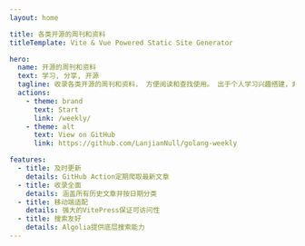 ```yaml
---
layout: home

title: 各类开源的周刊和资料
titleTemplate: Vite & Vue Powered Static Site Generator

hero:
  name: 开源的周刊和资料
  text: 学习, 分享, 开源
  tagline: 收录各类开源的周刊和资料， 方便阅读和查找使用。 出于个人学习兴趣搭建，非官方！！!   项目灵感以及参考 来自 https://github.com/plantree/ruanyf-weekly 学习
  actions:
    - theme: brand
      text: Start
      link: /weekly/
    - theme: alt
      text: View on GitHub
      link: https://github.com/LanjianNull/golang-weekly

features:
  - title: 及时更新
    details: GitHub Action定期爬取最新文章
  - title: 收录全面
    details: 涵盖所有历史文章并按日期分类
  - title: 移动端适配
    details: 强大的VitePress保证可访问性
  - title: 搜索友好
    details: Algolia提供底层搜索能力
---
```

